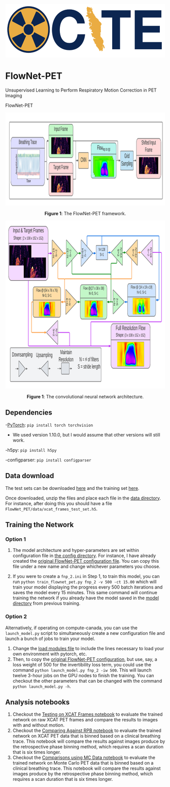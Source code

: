 <p align="left">
  <img width="550" height="167" src="./docs/XCITElogo.png">
</p>

# FlowNet-PET
Unsupervised Learning to Perform Respiratory Motion Correction in PET Imaging

FlowNet-PET
<p align="center">
  <img width="1180" height="292" src="./figures/fig1.png">
</p>

<p align="center"><b>Figure 1</b>: The FlowNet-PET framework.<p align="center"> 

<p align="center">
  <img width="966" height="528" src="./figures/fig10.png">
</p>

<p align="center"><b>Figure 1</b>: The convolutional neural network architecture.<p align="center"> 


## Dependencies

-[PyTorch](http://pytorch.org/): `pip install torch torchvision`
  - We used version 1.10.0, but I would assume that other versions will still work.

-h5py: `pip install h5py`

-configparser: `pip install configparser`

## Data download

The test sets can be downloaded [here](https://zenodo.org/record/5851646) and the training set [here](https://zenodo.org/record/5851646).

Once downloaded, unzip the files and place each file in the [data directory](./data/). For instance, after doing this you should have a file `FlowNet_PET/data/xcat_frames_test_set.h5`.

## Training the Network

### Option 1

1. The model architecture and hyper-parameters are set within configuration file in [the config directory](./configs). For instance, I have already created the [original FlowNet-PET configuration file](./configs/fnp_1.ini). You can copy this file under a new name and change whichever parameters you choose.
  
2. If you were to create a `fnp_2.ini` in Step 1, to train this model,  you can run `python train_flownet_pet.py fnp_2 -v 500 -ct 15.00` which will train your model displaying the progress every 500 batch iterations and saves the model every 15 minutes. This same command will continue training the network if you already have the model saved in the [model directory](./models) from previous training. 

### Option 2

Alternatively, if operating on compute-canada, you can use the `launch_model.py` script to simultaneously create a new configuration file and launch a bunch of jobs to train your model. 

1. Change the [load modules file](./module_loads.txt) to include the lines necessary to load your own environment with pytorch, etc. 
2. Then, to copy the [original FlowNet-PET configuration](./configs/fnp_1.ini), but use, say, a loss weight of 500 for the invertibility loss term, you could use the command `python launch_model.py fnp_2 -iw 500`. This will launch twelve 3-hour jobs on the GPU nodes to finish the training. You can checkout the other parameters that can be changed with the command `python launch_model.py -h`.

## Analysis notebooks

1. Checkout the [Testing on XCAT Frames notebook](./Testing_on_XCAT_Frames.ipynb) to evaluate the trained network on raw XCAT PET frames and compare the results to images with and without motion.
2. Checkout the [Comparing Against RPB notebook](./Comparing_Against_RPB.ipynb) to evaluate the trained network on XCAT PET data that is binned based on a clinical breathing trace. This notebook will compare the results against images produce by the retrospective phase binning method, which requires a scan duration that is six times longer.
3. Checkout the [Comparisons using MC Data notebook](./Comparisons_using_MC_Data.ipynb) to evaluate the trained network on Monte Carlo PET data that is binned based on a clinical breathing trace. This notebook will compare the results against images produce by the retrospective phase binning method, which requires a scan duration that is six times longer.
